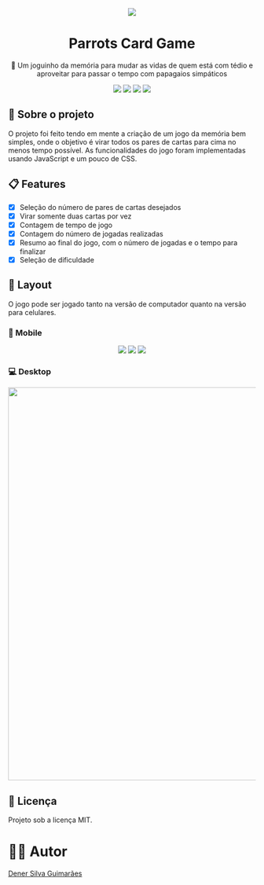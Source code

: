
<div align="center">
  <img src="https://user-images.githubusercontent.com/39387376/152857258-8b2515d8-e356-4f25-ae8b-7c324324930a.png" />
</div>


<h1 align="center">Parrots Card Game</h1>


<p align="center">🦜 Um joguinho da memória para mudar as vidas de quem está com tédio e aproveitar para passar o tempo com papagaios simpáticos</p>

<div align="center">
  <img src="https://img.shields.io/github/languages/count/denersg/project-parrot-memorygame?style=for-the-badge">
  <img src="https://img.shields.io/github/repo-size/denersg/project-parrot-memorygame?style=for-the-badge">
  <img src="https://img.shields.io/github/last-commit/denersg/project-parrot-memorygame?style=for-the-badge">
  <img src="https://img.shields.io/github/stars/denersg/project-parrot-memorygame?color=%23ffb300&style=for-the-badge">
</div>

## 📜 Sobre o projeto

O projeto foi feito tendo em mente a criação de um jogo da memória bem simples, onde o objetivo é virar todos os pares de cartas para cima no menos tempo possível. As funcionalidades do jogo foram implementadas usando JavaScript e um pouco de CSS.

## 📋 Features

- [x] Seleção do número de pares de cartas desejados
- [x] Virar somente duas cartas por vez
- [x] Contagem de tempo de jogo
- [x] Contagem do número de jogadas realizadas
- [x] Resumo ao final do jogo, com o número de jogadas e o tempo para finalizar
- [x] Seleção de dificuldade

## 🎨 Layout

O jogo pode ser jogado tanto na versão de computador quanto na versão para celulares.

### 📱 Mobile

<div align="center">
  <img src="https://user-images.githubusercontent.com/39387376/156376804-ae022221-b88f-4907-b957-9d2b6223f9b8.png" >
  <img src="https://user-images.githubusercontent.com/39387376/156376950-e5849af6-fc32-48b7-baf7-c09c0fc3657b.png" >
  <img src="https://user-images.githubusercontent.com/39387376/156377008-0706a71f-20c1-438c-9b72-286bac27f4ac.png" >
</div>

### 💻 Desktop

<div align="center">
  <img width="800px" src="https://user-images.githubusercontent.com/39387376/152852752-00c9f76c-f119-4879-b2fe-7dc89f41b2ad.gif" >
</div>

## 📝 Licença

Projeto sob a licença MIT.


# 🙍‍♂️ Autor

<a href="https://www.linkedin.com/in/dener-silva-guimar%C3%A3es-380ba4232/">
  Dener Silva Guimarães
</a>


